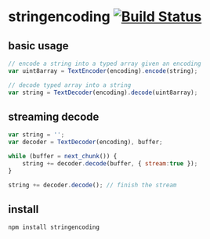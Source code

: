 # stringencoding [![Build Status](https://secure.travis-ci.org/defunctzombie/stringencoding.png?branch=master)](http://travis-ci.org/defunctzombie/stringencoding) #

## basic usage

```javascript
// encode a string into a typed array given an encoding
var uint8array = TextEncoder(encoding).encode(string);

// decode typed array into a string
var string = TextDecoder(encoding).decode(uint8array);
```

## streaming decode

```javascript
var string = '';
var decoder = TextDecoder(encoding), buffer;

while (buffer = next_chunk()) {
    string += decoder.decode(buffer, { stream:true });
}

string += decoder.decode(); // finish the stream
```

## install

```
npm install stringencoding
```
